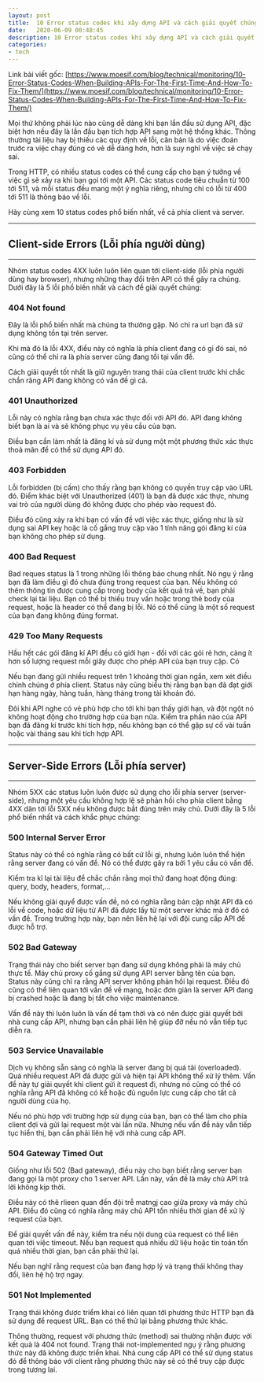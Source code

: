 ```yaml
---
layout: post
title:  10 Error status codes khi xây dựng API và cách giải quyết chúng
date:   2020-06-09 00:48:45
description: 10 Error status codes khi xây dựng API và cách giải quyết chúng
categories:
- tech
---
```


Link bài viết gốc:
[https://www.moesif.com/blog/technical/monitoring/10-Error-Status-Codes-When-Building-APIs-For-The-First-Time-And-How-To-Fix-Them/](https://www.moesif.com/blog/technical/monitoring/10-Error-Status-Codes-When-Building-APIs-For-The-First-Time-And-How-To-Fix-Them/)

Mọi thứ không phải lúc nào cũng dễ dàng khi bạn lần đầu sử dụng API, đặc biệt hơn nếu đây là lần đầu bạn tích hợp API sang một hệ thống khác. Thông thường tài liệu hay bị thiếu các quy định về lỗi, căn bản là do việc đoán trước ra việc chạy đúng có vẻ dễ dàng hơn, hơn là suy nghĩ về việc sẽ chạy sai.

Trong HTTP, có nhiều status codes có thể cung cấp cho bạn ý tưởng về việc gì sẽ xảy ra khi bạn gọi tới một API. Các status code tiêu chuẩn từ 100 tới 511, và mỗi status đều mang một ý nghĩa riêng, nhưng chỉ có lỗi từ 400 tới 511 là thông báo về lỗi.

Hãy cùng xem 10 status codes phổ biến nhất, về cả phía client và server.

---
## Client-side Errors (Lỗi phía người dùng)
---

Nhóm status codes 4XX luôn luôn liên quan tới client-side (lỗi phía người dùng hay browser), nhưng những thay đổi trên API có thể gây ra chúng. Dưới đây là 5 lỗi phổ biến nhất và cách để giải quyết chúng:

### 404 Not found

Đây là lỗi phổ biến nhất mà chúng ta thường gặp. Nó chỉ ra url bạn đã sử dụng không tồn tại trên server.

Khi mà đó là lỗi 4XX, điều này có nghĩa là phía client đang có gì đó sai, nó cũng có thể chỉ ra là phía server cũng đang tồi tại vấn đề.

Cách giải quyết tốt nhất là giữ nguyên trang thái của client trước khi chắc chắn răng API đang không có vấn đề gì cả.

### 401 Unauthorized

Lỗi này có nghĩa rằng bạn chưa xác thực đối với API đó. API đang không biết bạn là ai và sẽ không phục vụ yêu cầu của bạn.

Điều bạn cần làm nhất là đăng kí và sử dụng một một phương thức xác thực thoả mãn để có thể sử dụng API đó.
### 403 Forbidden

Lỗi forbidden (bị cấm) cho thấy rằng bạn không có quyền truy cập vào URL đó. Điểm khác biệt với Unauthorized (401) là bạn đã được xác thực, nhưng vai trò của người dùng đó không được cho phép vào request đó.

Điều đó cũng xảy ra khi bạn có vấn đề với việc xác thực, giống như là sử dụng sai API key hoặc là cố gắng truy cập vào 1 tính năng gói đăng kí của bạn không cho phép sử dụng.

### 400 Bad Request

Bad reques status là 1 trong những lỗi thông báo chung nhất. Nó ngụ ý rằng bạn đã làm điều gì đó chưa đúng trong request của bạn. Nếu không có thêm thông tin được cung cấp trong body của kết quả trả về, bạn phải check lại tài liệu. Bạn có thể bị thiếu truy vấn hoặc trong thẻ body của request, hoặc là header có thể đang bị lỗi. Nó có thể cũng là một số request của bạn đang không đúng format.

### 429 Too Many Requests

Hầu hết các gói đăng kí API đều có giới hạn - đối với các gói rẻ hơn, càng ít hơn số lượng request mỗi giây được cho phép API của bạn truy cập. Có

Nếu bạn đang gửi nhiều request trên 1 khoảng thời gian ngắn, xem xét điều chỉnh chúng ở phía client. Status này cũng biểu thị rằng bạn bạn đã đạt giới hạn hàng ngày, hàng tuần, hàng tháng trong tài khoản đó.

Đôi khi API nghe có vẻ phù hợp cho tới khi bạn thấy giới hạn, và đột ngột nó không hoạt động cho trường hợp của bạn nữa. Kiểm tra phần nào của API bạn đã đăng kí trước khi tích hợp, nếu không bạn có thể gặp sự cố vài tuần hoặc vài tháng sau khi tích hợp API.

---
## Server-Side Errors (Lỗi phía server)
---


Nhóm 5XX các status luôn luôn được sử dụng cho lỗi phía server (server-side), nhưng một yêu cầu không hợp lệ sẽ phản hồi cho phía client bằng 4XX dãn tới lỗi 5XX nếu không được bắt đúng trên máy chủ. Dưới đây là 5 lỗi phổ biến nhất và cách khắc phục chúng:

### 500 Internal Server Error

Status này có thể có nghĩa rằng có bất cứ lỗi gì, nhưng luôn luôn thể hiện rằng server đang có vấn đề.  Nó có thể được gây ra bởi 1 yêu cầu có vấn đề.

Kiểm tra kĩ lại tài liệu để chắc chắn rằng mọi thứ đang hoạt động đúng: query, body, headers, format,...

Nếu không giải quyể được vấn đề, nó có nghĩa rằng bản cập nhật API đã có lỗi về code, hoặc dữ liệu từ API đã được lấy từ một server khác mà ở đó có vấn đề. Trong trường hợp này, bạn nên liên hệ lại với đội cung cấp API để được hỗ trợ.

### 502 Bad Gateway

Trạng thái này cho biết server bạn đang sử dụng không phải là máy chủ thực tế. Máy chủ proxy cố gắng sử dụng API server bằng tên của bạn. Status này cũng chỉ ra rằng API server không phản hồi lại request. Điều đó cũng có thể liên quan tới vấn đề về mạng, hoặc đơn giản là server API đang bị crashed hoặc là đang bị tắt cho việc maintenance.

Vấn đề này thì luôn luôn là vấn đề tạm thời và có nên được giải quyết bởi nhà cung cấp API, nhưng bạn cần phải liên hệ giúp đỡ nếu nó vẫn tiếp tục diễn ra.

### 503 Service Unavailable

Dịch vụ không sẵn sàng có nghĩa là server đang bị quá tải (overloaded). Quá nhiều request API đã được gửi và hiện tại API không thể xử lý thêm. Vấn đề này tự giải quyết khi client gửi ít request đi, nhưng nó cũng có thể có nghĩa rằng API đã không có kể hoặc đủ nguồn lực cung cấp cho tất cả người dùng của họ.

Nếu nó phù hợp với trường hợp sử dụng của bạn, bạn có thể làm cho phía client đợi và gửi lại request một vài lần nữa. Nhưng nếu vấn đề này vẫn tiếp tục hiển thị, bạn cần phải liên hệ với nhà cung cấp API.

### 504 Gateway Timed Out

Giống như lỗi 502 (Bad gateway), điều này cho bạn biết rằng server bạn đang gọi là một proxy cho 1 server API. Lần này, vấn đề là máy chủ API trả lời không kịp thời.

Điều này có thê rlieen quan đến đội trễ matngj cao giữa proxy và máy chủ API. Điều đó cũng có nghĩa rằng máy chủ API tốn nhiều thời gian để xử lý request của bạn.

Để giải quyết vấn đề này, kiểm tra nếu nội dung của request có thể liên quan tới việc timeout. Nếu bạn request quá nhiều dữ liệu hoặc tín toán tốn quá nhiều thời gian, bạn cần phải thử lại.

Nếu bạn nghĩ rằng request của bạn đang hợp lý và trạng thái không thay đổi, liên hệ hộ trợ ngay.

### 501 Not Implemented

Trạng thái không được triểm khai có liên quan tới phương thức HTTP bạn đã sử dụng để request URL. Bạn có thể thử lại bằng phương thức khác.

Thông thường, request với phương thức (method) sai thường nhận được với kết quả là 404 not found. Trạng thái not-implemented ngụ ý rằng phương thức này đã không được triển khai. Nhà cung cấp API có thể sử dụng status đó để thông báo với client rằng phương thức này sẽ có thể truy cập được trong tương lai.
